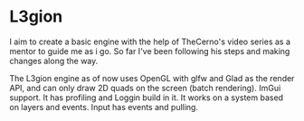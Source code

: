 # L3gion

I aim to create a basic engine with the help of TheCerno's video series as a mentor to guide me as i go. So far I've been following his steps and making changes along the way.

The L3gion engine as of now uses OpenGL with glfw and Glad as the render API, and can only draw 2D quads on the screen (batch rendering).
ImGui support.
It has profiling and Loggin build in it.
It works on a system based on layers and events.
Input has events and pulling.
